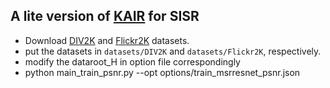 ## A lite version of [KAIR](https://github.com/cszn/KAIR/) for SISR

- Download [DIV2K](https://data.vision.ee.ethz.ch/cvl/DIV2K/) and [Flickr2K](https://cv.snu.ac.kr/research/EDSR/Flickr2K.tar) datasets.
- put the datasets in `datasets/DIV2K` and `datasets/Flickr2K`, respectively.
- modify the dataroot_H in option file correspondingly
- python main_train_psnr.py --opt options/train_msrresnet_psnr.json

